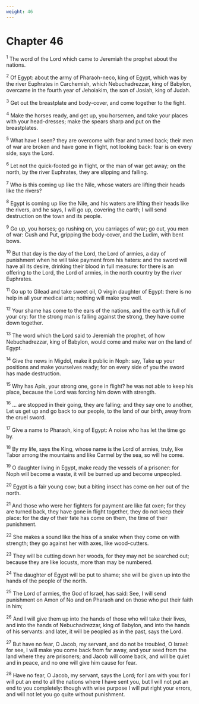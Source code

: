 ```yaml
---
weight: 46
---
```


# Chapter 46

<sup>1</sup> The word of the Lord which came to Jeremiah the prophet about the nations. 

<sup>2</sup> Of Egypt: about the army of Pharaoh-neco, king of Egypt, which was by the river Euphrates in Carchemish, which Nebuchadrezzar, king of Babylon, overcame in the fourth year of Jehoiakim, the son of Josiah, king of Judah. 

<sup>3</sup> Get out the breastplate and body-cover, and come together to the fight. 

<sup>4</sup> Make the horses ready, and get up, you horsemen, and take your places with your head-dresses; make the spears sharp and put on the breastplates. 

<sup>5</sup> What have I seen? they are overcome with fear and turned back; their men of war are broken and have gone in flight, not looking back: fear is on every side, says the Lord. 

<sup>6</sup> Let not the quick-footed go in flight, or the man of war get away; on the north, by the river Euphrates, they are slipping and falling. 

<sup>7</sup> Who is this coming up like the Nile, whose waters are lifting their heads like the rivers? 

<sup>8</sup> Egypt is coming up like the Nile, and his waters are lifting their heads like the rivers, and he says, I will go up, covering the earth; I will send destruction on the town and its people. 

<sup>9</sup> Go up, you horses; go rushing on, you carriages of war; go out, you men of war: Cush and Put, gripping the body-cover, and the Ludim, with bent bows. 

<sup>10</sup> But that day is the day of the Lord, the Lord of armies, a day of punishment when he will take payment from his haters: and the sword will have all its desire, drinking their blood in full measure: for there is an offering to the Lord, the Lord of armies, in the north country by the river Euphrates. 

<sup>11</sup> Go up to Gilead and take sweet oil, O virgin daughter of Egypt: there is no help in all your medical arts; nothing will make you well. 

<sup>12</sup> Your shame has come to the ears of the nations, and the earth is full of your cry: for the strong man is falling against the strong, they have come down together. 

<sup>13</sup> The word which the Lord said to Jeremiah the prophet, of how Nebuchadrezzar, king of Babylon, would come and make war on the land of Egypt. 

<sup>14</sup> Give the news in Migdol, make it public in Noph: say, Take up your positions and make yourselves ready; for on every side of you the sword has made destruction. 

<sup>15</sup> Why has Apis, your strong one, gone in flight? he was not able to keep his place, because the Lord was forcing him down with strength. 

<sup>16</sup> ... are stopped in their going, they are falling; and they say one to another, Let us get up and go back to our people, to the land of our birth, away from the cruel sword. 

<sup>17</sup> Give a name to Pharaoh, king of Egypt: A noise who has let the time go by. 

<sup>18</sup> By my life, says the King, whose name is the Lord of armies, truly, like Tabor among the mountains and like Carmel by the sea, so will he come. 

<sup>19</sup> O daughter living in Egypt, make ready the vessels of a prisoner: for Noph will become a waste, it will be burned up and become unpeopled. 

<sup>20</sup> Egypt is a fair young cow; but a biting insect has come on her out of the north. 

<sup>21</sup> And those who were her fighters for payment are like fat oxen; for they are turned back, they have gone in flight together, they do not keep their place: for the day of their fate has come on them, the time of their punishment. 

<sup>22</sup> She makes a sound like the hiss of a snake when they come on with strength; they go against her with axes, like wood-cutters. 

<sup>23</sup> They will be cutting down her woods, for they may not be searched out; because they are like locusts, more than may be numbered. 

<sup>24</sup> The daughter of Egypt will be put to shame; she will be given up into the hands of the people of the north. 

<sup>25</sup> The Lord of armies, the God of Israel, has said: See, I will send punishment on Amon of No and on Pharaoh and on those who put their faith in him; 

<sup>26</sup> And I will give them up into the hands of those who will take their lives, and into the hands of Nebuchadrezzar, king of Babylon, and into the hands of his servants: and later, it will be peopled as in the past, says the Lord. 

<sup>27</sup> But have no fear, O Jacob, my servant, and do not be troubled, O Israel: for see, I will make you come back from far away, and your seed from the land where they are prisoners; and Jacob will come back, and will be quiet and in peace, and no one will give him cause for fear. 

<sup>28</sup> Have no fear, O Jacob, my servant, says the Lord; for I am with you: for I will put an end to all the nations where I have sent you, but I will not put an end to you completely: though with wise purpose I will put right your errors, and will not let you go quite without punishment. 



